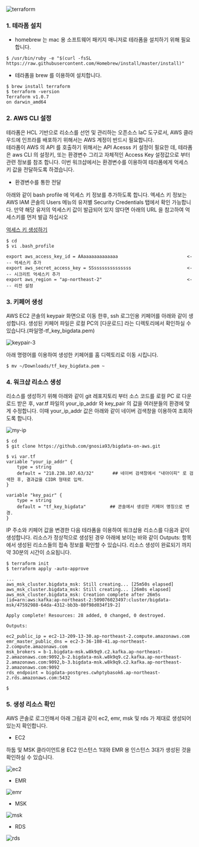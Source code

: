 ![terraform](https://github.com/gnosia93/bigdata-on-aws/blob/main/workshop/images/terraform-1.png)



### 1. 테라폼 설치 ###

* homebrew 는 mac 용 소프트웨어 패키지 매니저로 테라폼을 설치하기 위해 필요합니다.
```
$ /usr/bin/ruby -e "$(curl -fsSL https://raw.githubusercontent.com/Homebrew/install/master/install)"
```

* 테라폼을 brew 를 이용하여 설치합니다. 
```
$ brew install terraform
$ terraform -version
Terraform v1.0.7
on darwin_amd64
```


### 2. AWS CLI 설정 ###

테라폼은 HCL 기반으로 리소스를 선언 및 관리하는 오픈소스 IaC 도구로서, AWS 클라우드에 인프라를 배포하기 위해서는 AWS 계정이 반드시 필요합니다.  
테라폼이 AWS 의 API 를 호출하기 위해서는 API Acesss 키 설정이 필요한 데, 테라폼은 aws CLI 의 설정키, 또는 환경변수 그리고 자체적인 Access Key 설정값으로 부터 관련 정보를 참조 합니다.
이번 워크샵에서는 환경변수를 이용하여 테라폼에게 억세스 키 값을 전달하도록 하겠습니다. 

* 환경변수를 통한 전달 

아래와 같이 bash profile 에 억세스 키 정보를 추가하도록 합니다. 엑세스 키 정보는 AWS IAM 콘솔의 Users 메뉴의 유저별 Security Credentials 탭에서 확인 가능합니다.
만약 해당 유저의 억세스키 값이 발급되어 있지 않다면 아래의 URL 을 참고하여 억세스키를 먼저 발급 하십시오

[억세스 키 생성하기](https://docs.aws.amazon.com/ko_kr/IAM/latest/UserGuide/id_credentials_access-keys.html#Using_CreateAccessKey)

```
$ cd
$ vi .bash_profile

export aws_access_key_id = AAaaaaaaaaaaaaa                          <--- 억세스키 추가
export aws_secret_access_key = SSssssssssssssss                     <--- 시크리트 억세스키 추가 
export aws_region = "ap-northeast-2"                                <--- 리전 설정
```


### 3. 키페어 생성 ###

AWS EC2 콘솔의 keypair 화면으로 이동 한후, ssh 로그인용 키페어를 아래와 같이 생성합니다. 생성된 키페어 파일은 로컬 PC의 [다운로드] 라는 디렉토리에서 확인하실 수 있습니다.(파일명-tf_key_bigdata.pem)

![keypair-3](https://github.com/gnosia93/bigdata-on-aws/blob/main/workshop/images/keypair-3.png)

아래 명령어를 이용하여 생성한 키페어를 홈 디렉토리로 이동 시킵니다.

```
$ mv ~/Downloads/tf_key_bigdata.pem ~
```

### 4. 워크샵 리소스 생성 ###

리소스를 생성하기 위해 아래와 같이 git 레포지토리 부터 소스 코드를 로컬 PC 로 다운로드 받은 후, var.tf 파일의 your_ip_addr 와 key_pair 의 값을
여러분들의 환경에 맞게 수정합니다. 이때 your_ip_addr 값은 아래와 같이 네이버 검색창을 이용하여 조회하도록 합니다. 

![my-ip](https://github.com/gnosia93/bigdata-on-aws/blob/main/workshop/images/my-ip.png)

```
$ cd 
$ git clone https://github.com/gnosia93/bigdata-on-aws.git

$ vi var.tf
variable "your_ip_addr" {
    type = string
    default = "218.238.107.63/32"       ## 네이버 검색창에서 "내아이피" 로 검색한 후, 결과값을 CIDR 형태로 입력.
}

variable "key_pair" {
    type = string
    default = "tf_key_bigdata"         ## 콘솔에서 생성한 키페어 명칭으로 변경.
}
```


IP 주소와 키페어 값을 변경한 다음 테라폼을 이용하여 워크샵용 리소스를 다음과 같이 생성합니다. 리소스가 정상적으로 생성된 경우 아래에 보이는 바와 같이 Outputs: 항목에서 생성된 리소스들의 접속 정보를 확인할 수 있습니다. 리소스 생성이 완료되기 까지 약 30분의 시간이 소요됩니다. 

```
$ terraform init
$ terraform apply -auto-approve

...
aws_msk_cluster.bigdata_msk: Still creating... [25m50s elapsed]
aws_msk_cluster.bigdata_msk: Still creating... [26m0s elapsed]
aws_msk_cluster.bigdata_msk: Creation complete after 26m5s [id=arn:aws:kafka:ap-northeast-2:509076023497:cluster/bigdata-msk/47592988-64da-4312-bb3b-80f98d034f19-2]

Apply complete! Resources: 28 added, 0 changed, 0 destroyed.

Outputs:

ec2_public_ip = ec2-13-209-13-30.ap-northeast-2.compute.amazonaws.com
emr_master_public_dns = ec2-3-36-108-41.ap-northeast-2.compute.amazonaws.com
msk_brokers = b-1.bigdata-msk.w8k9q9.c2.kafka.ap-northeast-2.amazonaws.com:9092,b-2.bigdata-msk.w8k9q9.c2.kafka.ap-northeast-2.amazonaws.com:9092,b-3.bigdata-msk.w8k9q9.c2.kafka.ap-northeast-2.amazonaws.com:9092
rds_endpoint = bigdata-postgres.cwhptybasok6.ap-northeast-2.rds.amazonaws.com:5432

$ 
```

### 5. 생성 리소스 확인 ###

AWS 콘솔로 로그인해서 아래 그림과 같이 ec2, emr, msk 및 rds 가 제대로 생성되어 있는지 확인합니다.  

* EC2
 
하둡 및 MSK 클라이언트용 EC2 인스턴스 1대와 EMR 용 인스턴스 3대가 생성된 것을 확인하실 수 있습니다.   

![ec2](https://github.com/gnosia93/bigdata-on-aws/blob/main/workshop/images/ec2.png)

* EMR

![emr](https://github.com/gnosia93/bigdata-on-aws/blob/main/workshop/images/emr.png)

* MSK

![msk](https://github.com/gnosia93/bigdata-on-aws/blob/main/workshop/images/msk.png)

* RDS

![rds](https://github.com/gnosia93/bigdata-on-aws/blob/main/workshop/images/rds.png)
